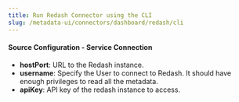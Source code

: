 ```yaml
---
title: Run Redash Connector using the CLI
slug: /metadata-ui/connectors/dashboard/redash/cli
---
```


<ConnectorIntro connector="Redash" goal="CLI"/>

<Requirements />

<MetadataIngestionServiceDev service="dashboard" connector="Redash" goal="CLI"/>

<h4>Source Configuration - Service Connection</h4>

- **hostPort**: URL to the Redash instance.
- **username**: Specify the User to connect to Redash. It should have enough privileges to read all the metadata.
- **apiKey**: API key of the redash instance to access.

<MetadataIngestionConfig service="dashboard" connector="Redash" goal="CLI" />
